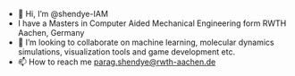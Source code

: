 - 👋 Hi, I’m @shendye-IAM
- I have a Masters in Computer Aided Mechanical Engineering form RWTH Aachen, Germany
- 💞️ I’m looking to collaborate on machine learning, molecular dynamics simulations, visualization tools and game development etc.
- 📫 How to reach me parag.shendye@rwth-aachen.de

<!---
shendye-IAM/shendye-IAM is a ✨ special ✨ repository because its `README.md` (this file) appears on your GitHub profile.
You can click the Preview link to take a look at your changes.
--->
